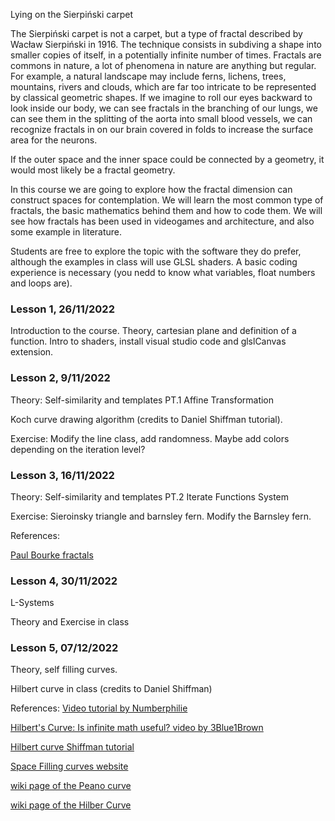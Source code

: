 Lying on the Sierpiński carpet

The Sierpiński carpet is not a carpet, but a type of fractal described by Wacław Sierpiński in 1916. The technique consists in subdiving a shape into smaller copies of itself, in a potentially infinite number of times. Fractals are commons in nature, a lot of phenomena in nature are anything but regular. For example, a natural landscape may include ferns, lichens, trees, mountains, rivers and clouds, which are far too intricate to be represented by classical geometric shapes. If we imagine to roll our eyes backward to look inside our body, we can see fractals in the branching of our lungs, we can see them in the splitting of the aorta into small blood vessels, we can recognize fractals in on our brain covered in folds to increase the surface area for the neurons. 

If the outer space and the inner space could be connected by a geometry, it would most likely be a fractal geometry.

In this course we are going to explore how the fractal dimension can construct spaces for contemplation. We will learn the most common type of fractals, the basic mathematics behind them and how to code them. We will see how fractals has been used in videogames and architecture, and also some example in literature.

Students are free to explore the topic with the software they do prefer, although the examples in class will use GLSL shaders. A basic coding experience is necessary (you nedd to know what variables, float numbers and loops are).


### Lesson 1, 26/11/2022

Introduction to the course. Theory, cartesian plane and definition of a function. Intro to shaders, install visual studio code and glslCanvas extension.


### Lesson 2, 9/11/2022

Theory: Self-similarity and templates PT.1 Affine Transformation

Koch curve drawing algorithm (credits to Daniel Shiffman tutorial).

Exercise: Modify the line class, add randomness. Maybe add colors depending on the iteration level?



### Lesson 3, 16/11/2022

Theory: Self-similarity and templates PT.2 Iterate Functions System

Exercise: Sieroinsky triangle and barnsley fern. Modify the Barnsley fern.

References:

[Paul Bourke fractals](http://paulbourke.net/fractals/ifs/)

### Lesson 4, 30/11/2022

L-Systems

Theory and Exercise in class


### Lesson 5, 07/12/2022

Theory, self filling curves.

Hilbert curve in class (credits to Daniel Shiffman)

References:
[Video tutorial by Numberphilie](https://www.youtube.com/watch?v=x-DgL49CFlM)

[Hilbert's Curve: Is infinite math useful? video by 3Blue1Brown](https://www.youtube.com/watch?v=3s7h2MHQtxc&t=10s)

[Hilbert curve Shiffman tutorial](https://thecodingtrain.com/challenges/c3-hilbert-curve)

[Space Filling curves website](http://spacefillingcurves.com/HorrorVacui.html)

[wiki page of the Peano curve](https://en.wikipedia.org/wiki/Peano_curve)

[wiki page of the Hilber Curve](https://en.wikipedia.org/wiki/Hilbert_curve)
